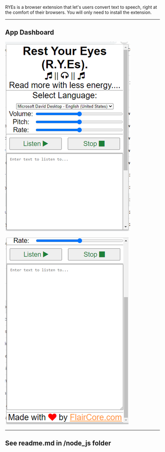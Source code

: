 RYEs is a browser extension that let's users convert text to speech, right at the comfort of their browsers.
You will only need to install the extension.

---------------
App Dashboard
----------------
![App Dashboard](/ryes_snappp.PNG)


![App Dashboard footer](/ryes_app_footer.PNG)


-------------
See readme.md in /node_js folder
-------------